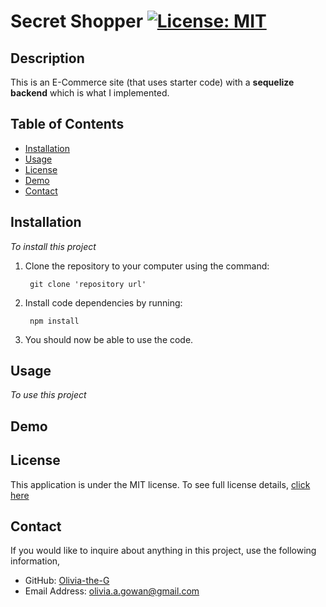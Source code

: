 
# Secret Shopper [![License: MIT](https://img.shields.io/badge/License-MIT-yellow?style=flat-square&link=https%3A%2F%2Fopensource.org%2Flicense%2Fmit%2F)](https://opensource.org/license/mit/)

## Description 
This is an E-Commerce site (that uses starter code) with a **sequelize backend** which is what I implemented. 

## Table of Contents

- [Installation](#installation)
- [Usage](#usage)
- [License](#license)
- [Demo](#demo)
- [Contact](#contact)

## Installation
*To install this project*

1. Clone the repository to your computer using the command:

        git clone 'repository url'


2. Install code dependencies by running:

        npm install

3. You should now be able to use the code.

## Usage
*To use this project*

## Demo


## License
This application is under the MIT license. To see full license details, [click here](https://opensource.org/license/mit/)

## Contact

If you would like to inquire about anything in this project, use the following information,
- GitHub: [Olivia-the-G](https://github.com/Olivia-the-G)
- Email Address: olivia.a.gowan@gmail.com
